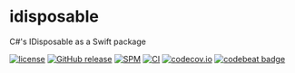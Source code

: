 # idisposable

C#'s IDisposable as a Swift package

[![license](https://img.shields.io/github/license/mashape/apistatus.svg)]()
[![GitHub release](https://img.shields.io/github/release/randymarsh77/idisposable.svg)]()
[![SPM](https://img.shields.io/badge/SPM-compatible-brightgreen.svg)](https://github.com/apple/swift-package-manager)
[![CI](https://github.com/randymarsh77/idisposable/workflows/CI/badge.svg)](https://github.com/randymarsh77/idisposable/actions?query=workflow%3ACI)
[![codecov.io](https://codecov.io/gh/randymarsh77/idisposable/branch/master/graphs/badge.svg)](https://codecov.io/gh/randymarsh77/idisposable/branch/master)
[![codebeat badge](https://codebeat.co/badges/20060552-9dc6-4dd9-84b8-f6d938179d8c)](https://codebeat.co/projects/github-com-randymarsh77-idisposable)
